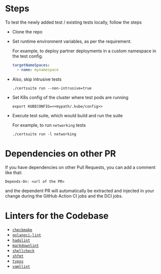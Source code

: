 <!-- markdownlint-disable line-length no-bare-urls -->
# Steps

To test the newly added test / existing tests locally, follow the steps

- Clone the repo
- Set runtime environment variables, as per the requirement.

    For example, to deploy partner deployments in a custom namespace in the test config.

    ```yaml
    targetNameSpaces:
      - name: mynamespace
    ```

- Also, skip intrusive tests

    ```shell
    ./certsuite run --non-intrusive=true
    ```

- Set K8s config of the cluster where test pods are running

    ```shell
    export KUBECONFIG=<<mypath/.kube/config>>
    ```

- Execute test suite, which would build and run the suite

    For example, to run `networking` tests

    ```shell
    ./certsuite run -l networking
    ```

# Dependencies on other PR

If you have dependencies on other Pull Requests, you can add a comment like that:

```text
Depends-On: <url of the PR>
```

and the dependent PR will automatically be extracted and injected in your change during the GitHub Action CI jobs and the DCI jobs.

# Linters for the Codebase

- [`checkmake`](https://github.com/mrtazz/checkmake)
- [`golangci-lint`](https://github.com/golangci/golangci-lint)
- [`hadolint`](https://github.com/hadolint/hadolint)
- [`markdownlint`](https://github.com/igorshubovych/markdownlint-cli)
- [`shellcheck`](https://github.com/koalaman/shellcheck)
- [`shfmt`](https://github.com/mvdan/sh)
- [`typos`](https://github.com/crate-ci/typos)
- [`yamllint`](https://github.com/adrienverge/yamllint)
